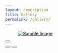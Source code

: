 ```yaml
---
layout: description
title: Gallery
permalink: /gallery/
---
```


<section>
    <!-- 갤러리 -->
    <div id="area6" idx="6">
        <section class="gallery line" id="gallery">
            <div class="area">
                <!-- 갤러리 타입01 / 바둑판 썸네일 확대 -->
                <div class="gallery_type01">
                    <div class="skin_gallery">
                        <figure>
                            <a href="/intro.jpeg" style="background: url(/intro.jpeg) no-repeat center center" itemprop="contentUrl" data-size="800x1065.9259" class="setimgsize">
                                <img src="/img/skin/img_frame.png" class="img_frame" itemprop="thumbnail" alt="Sample Image">
                            </a>
                        </figure>
                    </div>
                </div>
                <!-- 갤러리 확대 -->
                <div class="pswp" tabindex="-1" role="dialog" aria-hidden="true">
                    <div class="pswp__bg"></div>
                    <div class="pswp__scroll-wrap">
                        <div class="pswp__container">
                            <div class="pswp__item"></div>
                            <div class="pswp__item"></div>
                            <div class="pswp__item"></div>
                        </div>
                        <div class="pswp__ui pswp__ui--hidden">
                            <div class="pswp__top-bar">
                                <div class="pswp__counter"></div>
                                <button class="pswp__button pswp__button--close" title="Close (Esc)"></button>
                                <div class="pswp__preloader">
                                    <div class="pswp__preloader__icn">
                                        <div class="pswp__preloader__cut">
                                            <div class="pswp__preloader__donut"></div>
                                        </div>
                                    </div>
                                </div>
                            </div>
                            <div class="pswp__share-modal pswp__share-modal--hidden pswp__single-tap">
                                <div class="pswp__share-tooltip"></div>
                            </div>
                            <button class="pswp__button pswp__button--arrow--left" title="Previous (arrow left)"></button>
                            <button class="pswp__button pswp__button--arrow--right" title="Next (arrow right)"></button>
                            <div class="pswp__caption">
                                <div class="pswp__caption__center"></div>
                            </div>
                        </div>
                    </div>
                </div>
                <!-- / 갤러리 확대 -->
            </div>
        </section>
    </div>
</section>

<!-- PhotoSwipe Core JS -->
<link rel="stylesheet" href="https://cdnjs.cloudflare.com/ajax/libs/photoswipe/4.1.3/photoswipe.min.css">
<link rel="stylesheet" href="https://cdnjs.cloudflare.com/ajax/libs/photoswipe/4.1.3/default-skin/default-skin.min.css">
<script src="https://cdnjs.cloudflare.com/ajax/libs/photoswipe/4.1.3/photoswipe.min.js"></script>
<script src="https://cdnjs.cloudflare.com/ajax/libs/photoswipe/4.1.3/photoswipe-ui-default.min.js"></script>
<script>
    var initPhotoSwipeFromDOM = function(gallerySelector) {

        var parseThumbnailElements = function(el) {
            var thumbElements = el.childNodes,
                numNodes = thumbElements.length,
                items = [],
                figureEl,
                linkEl,
                size,
                item;

            for(var i = 0; i < numNodes; i++) {
                figureEl = thumbElements[i]; // <figure> element

                if(figureEl.nodeType !== 1) {
                    continue;
                }

                linkEl = figureEl.children[0]; // <a> element
                size = linkEl.getAttribute('data-size').split('x');

                item = {
                    src: linkEl.getAttribute('href'),
                    w: parseInt(size[0], 10),
                    h: parseInt(size[1], 10)
                };

                if(linkEl.children.length > 0) {
                    item.msrc = linkEl.children[0].getAttribute('src');
                }

                item.el = figureEl;

                items.push(item);
            }

            return items;
        };

        var closest = function closest(el, fn) {
            return el && ( fn(el) ? el : closest(el.parentNode, fn) );
        };

        var onThumbnailsClick = function(e) {
            e.preventDefault ? e.preventDefault() : e.returnValue = false;

            var eTarget = e.target || e.srcElement;

            var clickedListItem = closest(eTarget, function(el) {
                return (el.tagName && el.tagName.toUpperCase() === 'FIGURE');
            });

            if(!clickedListItem) {
                return;
            }

            var clickedGallery = clickedListItem.parentNode,
                childNodes = clickedListItem.parentNode.childNodes,
                numChildNodes = childNodes.length,
                nodeIndex = 0,
                index;

            for (var i = 0; i < numChildNodes; i++) {
                if(childNodes[i].nodeType !== 1) {
                    continue;
                }

                if(childNodes[i] === clickedListItem) {
                    index = nodeIndex;
                    break;
                }
                nodeIndex++;
            }

            if(index >= 0) {
                openPhotoSwipe(index, clickedGallery);
            }
            return false;
        };

        var photoswipeParseHash = function() {
            var hash = window.location.hash.substring(1),
                params = {};

            if(hash.length < 5) {
                return params;
            }

            var vars = hash.split('&');
            for (var i = 0; i < vars.length; i++) {
                if(!vars[i]) {
                    continue;
                }
                var pair = vars[i].split('=');
                if(pair.length < 2) {
                    continue;
                }
                params[pair[0]] = pair[1];
            }

            if(params.gid) {
                params.gid = parseInt(params.gid, 10);
            }

            return params;
        };

        var openPhotoSwipe = function(index, galleryElement, disableAnimation, fromURL) {
            var pswpElement = document.querySelectorAll('.pswp')[0],
                gallery,
                options,
                items;

            items = parseThumbnailElements(galleryElement);

            options = {
                index: index,
                galleryUID: galleryElement.getAttribute('data-pswp-uid'),
                getThumbBoundsFn: function(index) {
                    var thumbnail = items[index].el.getElementsByTagName('img')[0],
                        pageYScroll = window.pageYOffset || document.documentElement.scrollTop,
                        rect = thumbnail.getBoundingClientRect();

                    return {x:rect.left, y:rect.top + pageYScroll, w:rect.width};
                }
            };

            if(fromURL) {
                if(options.galleryPIDs) {
                    for(var j = 0; j < items.length; j++) {
                        if(items[j].pid == index) {
                            options.index = j;
                            break;
                        }
                    }
                } else {
                    options.index = parseInt(index, 10) - 1;
                }
            }

            if(isNaN(options.index)) {
                return;
            }

            if(disableAnimation) {
                options.showAnimationDuration = 0;
            }

            gallery = new PhotoSwipe(pswpElement, PhotoSwipeUI_Default, items, options);
            gallery.init();
        };

        var galleryElements = document.querySelectorAll(gallerySelector);

        for(var i = 0, l = galleryElements.length; i < l; i++) {
            galleryElements[i].setAttribute('data-pswp-uid', i+1);
            galleryElements[i].onclick = onThumbnailsClick;
        }

        var hashData = photoswipeParseHash();
        if(hashData.pid && hashData.gid) {
            openPhotoSwipe(hashData.pid ,  galleryElements[ hashData.gid - 1 ], true, true);
        }
    };

    initPhotoSwipeFromDOM('.gallery');
</script>

